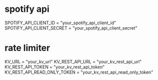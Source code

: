 # spotify api

SPOTIFY_API_CLIENT_ID = "your_spotify_api_client_id"
SPOTIFY_API_CLIENT_SECRET = "your_spotify_api_client_secret"

# rate limiter

KV_URL = "your_kv_url"
KV_REST_API_URL = "your_kv_rest_api_url"
KV_REST_API_TOKEN = "your_kv_rest_api_token"
KV_REST_API_READ_ONLY_TOKEN = "your_kv_rest_api_read_only_token"
